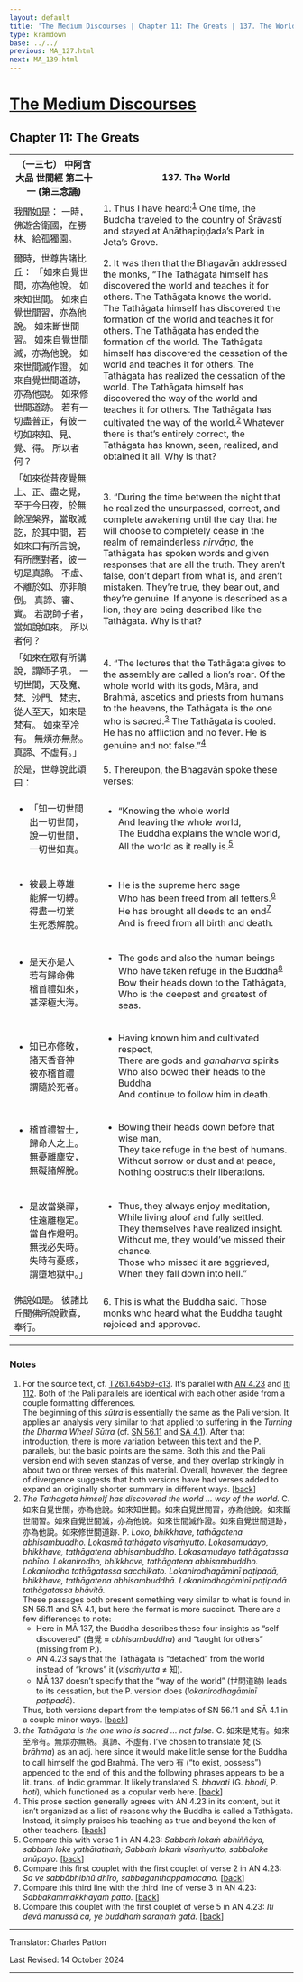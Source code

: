 ```yaml
---
layout: default
title: 'The Medium Discourses | Chapter 11: The Greats | 137. The World'
type: kramdown
base: ../../
previous: MA_127.html
next: MA_139.html
---
```


<h1><a href='index.html'>The Medium Discourses</a></h1>
<h2>Chapter 11: The Greats</h2>

<table class="trans">
  <th class='ch'>（一三七） 中阿含 大品 世間經 第二十一 (第三念誦)</th>
  <th class='en'>137. The World</th>
  <tr>
    <td class="ch" title='t125.2.645b11'>我聞如是： 一時，佛遊舍衛國，在勝林、給孤獨園。</td>
    <td id='p1'>1. Thus I have heard:<sup id="ref1"><a href="#n1">1</a></sup> One time, the Buddha traveled to the country of Śrāvastī and stayed at Anāthapiṇḍada’s Park in Jeta’s Grove.</td>
  </tr>
  <tr>
    <td class="ch" title='t125.2.645b12'>爾時，世尊告諸比丘： 「如來自覺世間，亦為他說。 如來知世間。 如來自覺世間習，亦為他說。 如來斷世間習。 如來自覺世間滅，亦為他說。 如來世間滅作證。 如來自覺世間道跡，亦為他說。 如來修世間道跡。 若有一切盡普正，有彼一切如來知、見、覺、得。 所以者何？</td>
    <td id='p2'>2. It was then that the Bhagavān addressed the monks, “The Tathāgata himself has discovered the world and teaches it for others. The Tathāgata knows the world. The Tathāgata himself has discovered the formation of the world and teaches it for others. The Tathāgata has ended the formation of the world. The Tathāgata himself has discovered the cessation of the world and teaches it for others. The Tathāgata has realized the cessation of the world. The Tathāgata himself has discovered the way of the world and teaches it for others. The Tathāgata has cultivated the way of the world.<sup id="ref2"><a href="#n2">2</a></sup> Whatever there is that’s entirely correct, the Tathāgata has known, seen, realized, and obtained it all. Why is that?</td>
  </tr>
  <tr>
    <td class="ch" title='t125.2.645b18'>「如來從昔夜覺無上、正、盡之覺，至于今日夜，於無餘涅槃界，當取滅訖，於其中間，若如來口有所言說，有所應對者，彼一切是真諦。 不虛、不離於如、亦非顛倒。 真諦、審、實。 若說師子者，當如說如來。 所以者何？</td>
    <td id='p3'>3. “During the time between the night that he realized the unsurpassed, correct, and complete awakening until the day that he will choose to completely cease in the realm of remainderless <em>nirvāṇa</em>, the Tathāgata has spoken words and given responses that are all the truth. They aren’t false, don’t depart from what is, and aren’t mistaken. They’re true, they bear out, and they’re genuine. If anyone is described as a lion, they are being described like the Tathāgata. Why is that?</td>
  </tr>
  <tr>
    <td class="ch" title='t125.2.645b23'>「如來在眾有所講說，謂師子吼。 一切世間，天及魔、梵、沙門、梵志，從人至天，如來是梵有。 如來至冷有。 無煩亦無熱。 真諦、不虛有。」</td>
    <td id='p4'>4. “The lectures that the Tathāgata gives to the assembly are called a lion’s roar. Of the whole world with its gods, Māra, and Brahmā, ascetics and priests from humans to the heavens, the Tathāgata is the one who is sacred.<sup id="ref3"><a href="#n3">3</a></sup> The Tathāgata is cooled. He has no affliction and no fever. He is genuine and not false.”<sup id="ref4"><a href="#n4">4</a></sup></td>
  </tr>
  <tr>
    <td class="ch" title='t125.2.645b26'>於是，世尊說此頌曰：</td>
    <td id='p5'>5. Thereupon, the Bhagavān spoke these verses:</td>
  </tr>
<tr>
  <td class="ch" title='t26.1.645b27'><ul class='verse'>
    <li>「知一切世間<br/>
    出一切世間，<br/>
    說一切世間，<br/>
    一切世如真。</li>
  </ul></td>
  <td><ul class='verse'>
    <li>“Knowing the whole world<br/>
    And leaving the whole world,<br/>
    The Buddha explains the whole world,<br/>
    All the world as it really is.<sup id="ref5"><a href="#n5">5</a></sup></li>
  </ul></td>
</tr>
<tr>
  <td class="ch" title='t26.1.645b29'><ul class='verse'>
    <li>彼最上尊雄<br/>
    能解一切縛。<br/>
    得盡一切業<br/>
    生死悉解脫。</li>
  </ul></td>
  <td><ul class='verse'>
    <li>He is the supreme hero sage<br/>
    Who has been freed from all fetters.<sup id="ref6"><a href="#n6">6</a></sup><br/>
    He has brought all deeds to an end<sup id="ref7"><a href="#n7">7</a></sup><br/>
    And is freed from all birth and death.</li>
  </ul></td>
</tr>
<tr>
  <td class="ch" title='t26.1.645c2'><ul class='verse'>
    <li>是天亦是人<br/>
    若有歸命佛<br/>
    稽首禮如來，<br/>
    甚深極大海。</li>
  </ul></td>
  <td><ul class='verse'>
    <li>The gods and also the human beings<br/>
    Who have taken refuge in the Buddha<sup id="ref8"><a href="#n8">8</a></sup><br/>
    Bow their heads down to the Tathāgata,<br/>
    Who is the deepest and greatest of seas.</li>
  </ul></td>
</tr>
<tr>
  <td class="ch" title='t26.1.645c4'><ul class='verse'>
    <li>知已亦修敬，<br/>
    諸天香音神<br/>
    彼亦稽首禮<br/>
    謂隨於死者。</li>
  </ul></td>
  <td><ul class='verse'>
    <li>Having known him and cultivated respect,<br/>
    There are gods and <em>gandharva</em> spirits<br/>
    Who also bowed their heads to the Buddha<br/>
    And continue to follow him in death.</li>
  </ul></td>
</tr>
<tr>
  <td class="ch" title='t26.1.645c6'><ul class='verse'>
    <li>稽首禮智士，<br/>
    歸命人之上。<br/>
    無憂離塵安，<br/>
    無礙諸解脫。</li>
  </ul></td>
  <td><ul class='verse'>
    <li>Bowing their heads down before that wise man,<br/>
    They take refuge in the best of humans.<br/>
    Without sorrow or dust and at peace,<br/>
    Nothing obstructs their liberations.</li>
  </ul></td>
</tr>
<tr>
  <td class="ch" title='t26.1.645c8'><ul class='verse'>
    <li>是故當樂禪，<br/>
    住遠離極定。<br/>
    當自作燈明。<br/>
    無我必失時。<br/>
    失時有憂慼，<br/>
    謂墮地獄中。」</li>
  </ul></td>
  <td><ul class='verse'>
    <li>Thus, they always enjoy meditation,<br/>
    While living aloof and fully settled.<br/>
    They themselves have realized insight.<br/>
    Without me, they would’ve missed their chance.<br/>
    Those who missed it are aggrieved,<br/>
    When they fall down into hell.”</li>
  </ul></td>
</tr>
  <tr>
    <td class="ch" title='t125.2.645c11'>佛說如是。 彼諸比丘聞佛所說歡喜，奉行。</td>
    <td id='p6'>6. This is what the Buddha said. Those monks who heard what the Buddha taught rejoiced and approved.</td>
  </tr>
</table>

<hr/>

<h3 id="notes">Notes</h3>

<ol class="notes-list">
<li id="n1">For the source text, cf. <a href="https://cbetaonline.dila.edu.tw/zh/T01n0026_p0645b09" target="_blank">T26.1.645b9-c13</a>. It’s parallel with <a href="https://suttacentral.net/an4.23" target="_blank">AN 4.23</a> and <a href="https://suttacentral.net/iti112" target="_blank">Iti 112</a>. Both of the Pali parallels are identical with each other aside from a couple formatting differences.<br/>
The beginning of this <em>sūtra</em> is essentially the same as the Pali version. It applies an analysis very similar to that applied to suffering in the <cite>Turning the Dharma Wheel Sūtra</cite> (cf. <a href="https://suttacentral.net/sn56.11" target="_blank">SN 56.11</a> and <a href="../samyukta/04/SA4_1.html" target="_blank">SĀ 4.1</a>). After that introduction, there is more variation between this text and the P. parallels, but the basic points are the same. Both this and the Pali version end with seven stanzas of verse, and they overlap strikingly in about two or three verses of this material. Overall, however, the degree of divergence suggests that both versions have had verses added to expand an originally shorter summary in different ways. [<a href="#ref1">back</a>]</li>
<li id="n2"><em>The Tathagata himself has discovered the world … way of the world.</em> C. <span class="ch">如來自覺世間，亦為他說。如來知世間。如來自覺世間習，亦為他說。如來斷世間習。如來自覺世間滅，亦為他說。如來世間滅作證。如來自覺世間道跡，亦為他說。如來修世間道跡</span>. P. <em>Loko, bhikkhave, tathāgatena abhisambuddho. Lokasmā tathāgato visaṁyutto. Lokasamudayo, bhikkhave, tathāgatena abhisambuddho. Lokasamudayo tathāgatassa pahīno. Lokanirodho, bhikkhave, tathāgatena abhisambuddho. Lokanirodho tathāgatassa sacchikato. Lokanirodhagāminī paṭipadā, bhikkhave, tathāgatena abhisambuddhā. Lokanirodhagāminī paṭipadā tathāgatassa bhāvitā.</em><br/>
These passages both present something very similar to what is found in SN 56.11 and SĀ 4.1, but here the format is more succinct. There are a few differences to note:
<ul><li>Here in MĀ 137, the Buddha describes these four insights as “self discovered” (<span class="ch">自覺</span> ≈ <em>abhisambuddha</em>) and “taught for others” (missing from P.).</li>
<li>AN 4.23 says that the Tathāgata is “detached” from the world instead of “knows” it (<em>visaṁyutta</em> ≠ 知).</li>
<li>MĀ 137 doesn’t specify that the “way of the world” (<span class="ch">世間道跡</span>) leads to its cessation, but the P. version does (<em>lokanirodhagāminī paṭipadā</em>).</li></ul>
Thus, both versions depart from the templates of SN 56.11 and SĀ 4.1 in a couple minor ways. [<a href="#ref2">back</a>]</li>
<li id="n3"><em>the Tathāgata is the one who is sacred … not false.</em> C. <span class="ch">如來是梵有。如來至冷有。無煩亦無熱。真諦、不虛有</span>. I’ve chosen to translate <span class="ch">梵</span> (S. <em>brāhma</em>) as an adj. here since it would make little sense for the Buddha to call himself the god Brahmā. The verb <span class="ch">有</span> (“to exist, possess”) appended to the end of this and the following phrases appears to be a lit. trans. of Indic grammar. It likely translated S. <em>bhavati</em> (G. <em>bhodi</em>, P. <em>hoti</em>), which functioned as a copular verb here. [<a href="#ref3">back</a>]</li>
<li id="n4">This prose section generally agrees with AN 4.23 in its content, but it isn’t organized as a list of reasons why the Buddha is called a Tathāgata. Instead, it simply praises his teaching as true and beyond the ken of other teachers. [<a href="#ref4">back</a>]</li>
<li id="n5">Compare this with verse 1 in AN 4.23: <em>Sabbaṁ lokaṁ abhiññāya, sabbaṁ loke yathātathaṁ; Sabbaṁ lokaṁ visaṁyutto, sabbaloke anūpayo.</em> [<a href="#ref5">back</a>]</li>
<li id="n6">Compare this first couplet with the first couplet of verse 2 in AN 4.23: <em>Sa ve sabbābhibhū dhīro, sabbaganthappamocano.</em> [<a href="#ref6">back</a>]</li>
<li id="n7">Compare this third line with the third line of verse 3 in AN 4.23: <em>Sabbakammakkhayaṁ patto.</em> [<a href="#ref7">back</a>]</li>
<li id="n8">Compare this couplet with the first couplet of verse 5 in AN 4.23: <em>Iti devā manussā ca, ye buddhaṁ saraṇaṁ gatā.</em> [<a href="#ref8">back</a>]</li>
</ol>
<hr/>

<p class="translator">Translator: Charles Patton</p>
<p class='revised'>Last Revised: 14 October 2024</p>

<hr/>